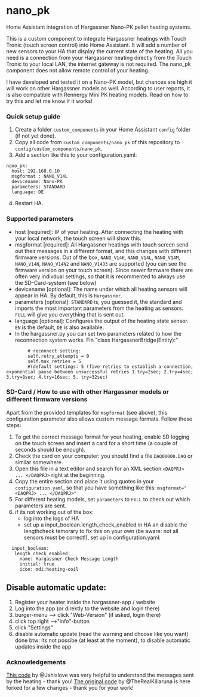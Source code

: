 # nano_pk
Home Assistant integration of Hargassner Nano-PK pellet heating systems.

This is a custom component to integrate Hargassner heatings with Touch Tronic (touch screen control) into Home Assistant.
It will add a number of new sensors to your HA that display the current state of the heating.
All you need is a connection from your Hargassner heating directly from the Touch Tronic to your local LAN, the internet gateway is not required.
The nano_pk component does not allow remote control of your heating.

I have developed and tested it on a Nano-PK model, but chances are high it will work on other Hargassner models as well.
According to user reports, it is also compatible with Rennergy Mini PK heating models.
Read on how to try this and let me know if it works!

### Quick setup guide ###

1. Create a folder `custom_components` in your Home Assistant `config` folder (if not yet done).
2. Copy all code from `custom_components/nano_pk` of this repository to `config/custom_components/nano_pk`.
3. Add a section like this to your configuration.yaml:
```
nano_pk:
  host: 192.168.0.10
  msgformat : NANO_V14L
  devicename: Nano-PK
  parameters: STANDARD
  language: DE
```
4. Restart HA.

### Supported parameters ###
- host [required]: IP of your heating. After connecting the heating with your local network, the touch screen will show this.
- msgformat [required]: All Hargassner heatings with touch screen send out their messages in a different format, and this changes with different firmware versions. Out of the box, `NANO_V14K`, `NANO_V14L`, `NANO_V14M`, `NANO_V14N`, `NANO_V14N2` and `NANO_V14O3` are supported (you can see the firmware version on your touch screen). Since newer firmware there are often very indivdual settings, so that it is recommented to always use the SD-Card-system (see below)
- devicename [optional]: The name under which all heating sensors will appear in HA. By default, this is `Hargassner`.
- parameters [optional]: `STANDARD` is, you guessed it, the standard and imports the most important parameters from the heating as sensors. `FULL` will give you everything that is sent out.
- language [optional]: Configures the output of the heating state sensor. `EN` is the default, `DE` is also available.
- In the hargassner.py you can set two parameters related to how the reconnection system works. Fin "class HargassnerBridge(Entity):"      
```
        # reconnect setting:
        self.retry_attempts = 0
        self.max_retries = 5
        #(default settings: 5 (five retries to establish a connection, exponential pause between unsuccessful retries 1.try=2sec; 2.try=4sec; 3.try=8sec; 4.try=16sec; 5. try=32sec)
```
### SD-Card / How to use with other Hargassner models or different firmware versions ###
Apart from the provided templates for `msgformat` (see above), this configuration parameter also allows custom message formats. Follow these steps:
1. To get the correct message format for your heating, enable SD logging on the touch screen and insert a card for a short time (a couple of seconds should be enough). 
2. Check the card on your computer: you should find a file `DAQ00000.DAQ` or similar somewhere.
3. Open this file in a text editor and search for an XML section `<DAQPRJ> ... </DAQPRJ>` right at the beginning.
4. Copy the entire section and place it using quotes in your `configuration.yaml`, so that you have something like this: `msgformat="<DAQPRJ> ... </DAQPRJ>"`
5. For different heating models, set `parameters` to `FULL` to check out which parameters are sent.
6. if its not working out of the box:
   - log into the logs of HA
   - set up a input_boolean.length_check_enabled in HA an disable the lengthcheck temorary to fix this on your own (be aware: not all sensors must be correct!), set up in configuration.yaml:
```
  input_boolean:
   length_check_enabled:
     name: Hargassner Check Message Length
     initial: true
     icon: mdi:heating-coil
```

## Disable automatic update: ##
1. Register your heater inside the hargassner-app / website
2. Log into the app (or direktly to the website and login there)
3. burger-menu --> click "Web-Version" (if asked, login there)
4. click top right -->"info"-button
5. click "Settings"
6. disable automatic update (read the warning and choose like you want)
done
btw: Its not possibe (at least at the moment), to disable automatic updates inside the app

### Acknowledgements ###
[This code](https://github.com/Jahislove/Hargassner) by @Jahislove was very helpful to understand the messages sent by the heating - thank you!
[The original code](https://github.com/TheRealKillaruna/nano_pk) by @TheRealKillaruna is here forked for a few changes - thank you for your work!
